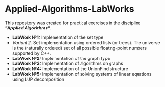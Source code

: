 # Applied-Algorithms-LabWorks
This repository was created for practical exercises in the discipline ***"Applied Algorithms"***.
- **LabWork №1:** Implementation of the set type
 - *Variant 2.* Set implementation using ordered lists (or trees). The universe is the (naturally ordered) set of all possible floating-point numbers supported by C++.
- **LabWork №2:** Implementation of the graph type
- **LabWork №3:** Implementation of algorithms on graphs
- **LabWork №4:** Implementation of the UnionFind structure
- **LabWork №5:** Implementation of solving systems of linear equations using LUP decomposition
